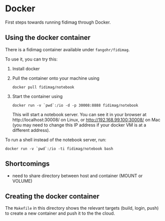 # Docker

First steps towards running fidimag through Docker.

## Using the docker container

There is a fidimag container available under `fangohr/fidimag`.

To use it, you can try this:

1. Install docker

2. Pull the container onto your machine using

       docker pull fidimag/notebook

3. Start the container using

       docker run -v `pwd`:/io -d -p 30008:8888 fidimag/notebook

   This will start a notebook server. You can see it in your browser at
http://localhost:30008/ on Linux, or http://192.168.99.100:30008/ on Mac (you may
need to change this IP address if your docker VM is at a different address).

To run a shell instead of the notebook server, run:

    docker run -v `pwd`:/io -ti fidimag/notebook bash

## Shortcomings

- need to share directory between host and container (MOUNT or VOLUME)


## Creating the docker container

The `Makefile` in this directory shows the relevant targets (build, login, push)
to create a new container and push it to the the cloud.





